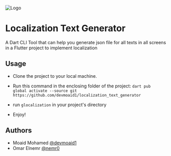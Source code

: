 ![Logo](https://i.ibb.co/gD1mMqS/glocalization.png)

# Localization Text Generator

A Dart CLI Tool that can help you generate json file for all texts in all screens in a Flutter project to implement localization

## Usage

- Clone the project to your local machine.
- Run this command in the enclosing folder of the project:
  `dart pub global activate --source git https://github.com/devmoaid1/localization_text_generator`

- run `glocalization` in your project's directory
- Enjoy!

## Authors

- Moaid Mohamed [@devmoaid1](https://www.github.com/devmoaid1)
- Omar Elnemr [@nemr0](https://www.github.com/nemr0)
